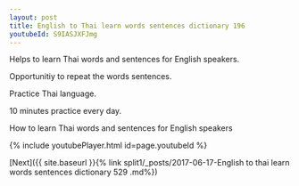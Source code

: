 ```yaml
---
layout: post
title: English to Thai learn words sentences dictionary 196 
youtubeId: S9IASJXFJmg
---
```

 
 
Helps to learn Thai words and sentences for English speakers.

Opportunitiy to repeat the words sentences. 

Practice Thai language. 
 
10 minutes practice every day. 
 
How to learn Thai words and sentences for English speakers 
 
{% include youtubePlayer.html id=page.youtubeId %}
 
 
[Next]({{ site.baseurl }}{% link  split1/_posts/2017-06-17-English to thai learn words sentences dictionary 529 .md%})
 
